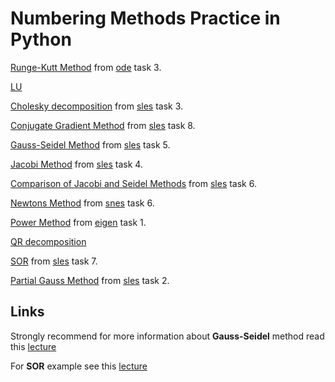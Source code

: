 # Numbering Methods Practice in Python

[Runge-Kutt Method](https://github.com/mrcracken/numbering-methods/blob/master/MethodRunge-Kutta.py) from [ode](https://slemeshevsky.github.io/num-mmf/ode/html/._ode-FlatUI001.html#ode:tasks:rk) task 3.<br>

[LU](https://github.com/mrcracken/numbering-methods/blob/master/LU.py)<br>

[Cholesky decomposition](https://github.com/mrcracken/numbering-methods/blob/master/Cholesky.py) from [sles](https://slemeshevsky.github.io/num-mmf/sles/html/._sles-FlatUI003.html#sles:sles-tasks:piv) task 3.<br>

[Conjugate Gradient Method](https://github.com/mrcracken/numbering-methods/blob/master/ConjugateGradient.py)  from [sles](https://slemeshevsky.github.io/num-mmf/sles/html/._sles-FlatUI003.html#sles:sles-tasks:piv) task 8.<br>

[Gauss-Seidel Method](https://github.com/mrcracken/numbering-methods/blob/master/GaussSeidelMethod.py) from [sles](https://slemeshevsky.github.io/num-mmf/sles/html/._sles-FlatUI003.html#sles:sles-tasks:piv) task 5.<br>

[Jacobi Method](https://github.com/mrcracken/numbering-methods/blob/master/JacobiMethod.py) from [sles](https://slemeshevsky.github.io/num-mmf/sles/html/._sles-FlatUI003.html#sles:sles-tasks:piv) task 4.<br>

[Comparison of Jacobi and Seidel Methods](https://github.com/mrcracken/numbering-methods/blob/master/JacobiSeidelCompare.py) from [sles](https://slemeshevsky.github.io/num-mmf/sles/html/._sles-FlatUI003.html#sles:sles-tasks:piv) task 6.<br>

[Newtons Method](https://github.com/mrcracken/numbering-methods/blob/master/NewtonsMethod.py) from [snes](https://slemeshevsky.github.io/num-mmf/snes/html/._snes-FlatUI002.html#snes:tasks:newton_sys) task 6.<br>

[Power Method](https://github.com/mrcracken/numbering-methods/blob/master/PowerMethod.py) from [eigen](https://slemeshevsky.github.io/num-mmf/eigen/html/._eigen-FlatUI001.html#eigen:tasks:degree_max) task 1.<br>

[QR decomposition](https://github.com/mrcracken/numbering-methods/blob/master/QR.py)<br>

[SOR](https://github.com/mrcracken/numbering-methods/blob/master/SOR.py) from [sles](https://slemeshevsky.github.io/num-mmf/sles/html/._sles-FlatUI003.html#sles:sles-tasks:piv) task 7.<br>

[Partial Gauss Method](https://github.com/mrcracken/numbering-methods/blob/master/PartialGaussMethod.py) from [sles](https://slemeshevsky.github.io/num-mmf/sles/html/._sles-FlatUI003.html#sles:sles-tasks:piv) task 2.

## Links

Strongly recommend for more information about <b>Gauss-Seidel</b> method read this <a href="https://docdro.id/GVHc6iY">lecture</a>

For <b>SOR</b> example see this <a href="https://www.docdroid.net/sZxwHhO/asor.pdf">lecture</a>
